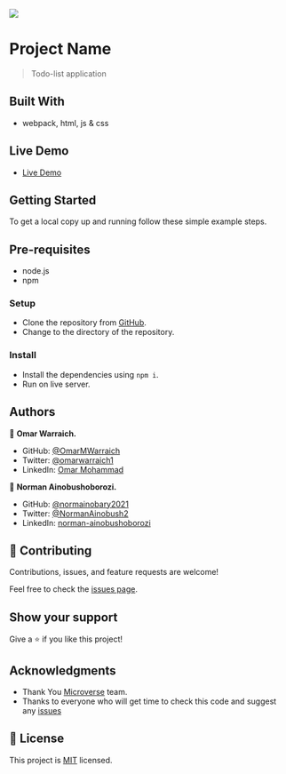 ![](https://img.shields.io/badge/Microverse-blueviolet)

# Project Name

> Todo-list application

## Built With

- webpack, html, js & css

## Live Demo 

- [Live Demo](https://o-va-todo.netlify.app)

## Getting Started

To get a local copy up and running follow these simple example steps.

## Pre-requisites

- node.js
- npm

### Setup

- Clone the repository from [GitHub](https://github.com/OmarMWarraich/todo-list-review).
- Change to the directory of the repository.

### Install

- Install the dependencies using `npm i`.
- Run on live server.

## Authors

👤 **Omar Warraich.**

- GitHub: [@OmarMWarraich](https://github.com/OmarMWarraich)
- Twitter: [@omarwarraich1](https://twitter.com/@omarwarraich1)
- LinkedIn: [Omar Mohammad](https://www.linkedin.com/in/omar-mohammad-a9902847/)

👤 **Norman Ainobushoborozi.**

- GitHub: [@normainobary2021](https://github.com/normainobary2021/)
- Twitter: [@NormanAinobush2](https://twitter.com/NormanAinobush2)
- LinkedIn: [norman-ainobushoborozi](https://www.linkedin.com/in/norman-ainobushoborozi/)

## 🤝 Contributing

Contributions, issues, and feature requests are welcome!

Feel free to check the [issues page](https://github.com/OmarMWarraich/todo-list-review/issues).

## Show your support

Give a ⭐️ if you like this project!

## Acknowledgments

- Thank You [Microverse](www.microverse.org) team.
- Thanks to everyone who will get time to check this code and suggest any [issues](https://github.com/OmarMWarraich/todo-list-review/issues)

## 📝 License

This project is [MIT](./MIT.md) licensed.
